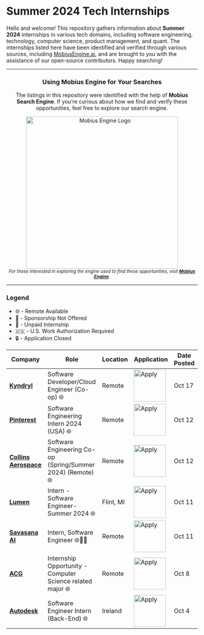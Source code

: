 # Summer 2024 Tech Internships

Hello and welcome! This repository gathers information about **Summer 2024** internships in various tech domains, including software engineering, technology, computer science, product management, and quant. The internships listed here have been identified and verified through various sources, including [MobiusEngine.ai](https://search.mobiusengine.ai/), and are brought to you with the assistance of our open-source contributors. Happy searching!

---

<div align="center">
	<h3>Using Mobius Engine for Your Searches</h3>
	<p>
		The listings in this repository were identified with the help of <strong>Mobius Search Engine</strong>. If you’re curious about how we find and verify these opportunities, feel free to explore our search engine.
		<br>
		<div>
			<a href="https://search.mobiusengine.ai">
				<img src="https://media.discordapp.net/attachments/1026754092346920973/1161766815463129238/pulse-browser_dTC7yVNBpS.png?ex=65397ea9&is=652709a9&hm=44503203ac3b657c70cd416fe7f95c24d4609777e490bc2a678fb64a0b4e0025&=" width="400" alt="Mobius Engine Logo">
			</a>
		</div>
		<sub><i>For those interested in exploring the engine used to find these opportunities, visit <a href="https://search.mobiusengine.ai"><strong>Mobius Engine</strong></a>.</i></sub>
	</p>
</div>

---

### Legend
 - 🌐 - Remote Available
 - 🚫 - Sponsorship Not Offered
 - 💸 - Unpaid Internship
 - 🇺🇸 - U.S. Work Authorization Required
 - 🔒 - Application Closed

| Company | Role | Location | Application | Date Posted |
| ------- | ---- | -------- | ---------------- | ----------- |
| **[Kyndryl](https://www.linkedin.com/company/kyndryl/)** | Software Developer/Cloud Engineer (Co-op) 🌐 | Remote | <a href="https://kyndryl.wd5.myworkdayjobs.com/KyndrylProfessionalCareers/job/Dallas-TX-USA/Software-Developer-Cloud-Engineer--Co-op-_R-7950?source=REC_APPLICANT_SOURCE_LinkedIn"><img src="https://i.imgur.com/aPTxqfe.png" width="84" alt="Apply">| Oct 17 |
| **[Pinterest](https://www.linkedin.com/company/pinterest)** | Software Engineering Intern 2024 (USA) 🌐 | Remote | <a href="https://www.pinterestcareers.com/en/jobs/5379900/software-engineering-intern-2024-usa/?gh_jid=5379900"><img src="https://i.imgur.com/aPTxqfe.png" width="84" alt="Apply">| Oct 12 |
| **[Collins Aerospace](https://www.linkedin.com/company/collins-aerospace/)** | Software Engineering Co-op (Spring/Summer 2024) (Remote) 🌐 | Remote | <a href="https://careers.rtx.com/global/en/job/RAYTGLOBAL01656870EXTERNALENGLOBAL/Software-Engineering-Co-op-Spring-Summer-2024-Remote?utm_source=linkedin&utm_medium=phenom-feeds"><img src="https://i.imgur.com/aPTxqfe.png" width="84" alt="Apply">| Oct 12 |
| **[Lumen](https://www.linkedin.com/company/lumentechnologies/)** | Intern - Software Engineer- Summer 2024 🌐 | Flint, MI | <a href="https://www.wayup.com/i-Information-Technology-and-Services-j-Intern-Software-Engineer-Summer-2024-Lumen-999353393483603"><img src="https://i.imgur.com/aPTxqfe.png" width="84" alt="Apply">| Oct 11 |
| **[Savasana AI](https://www.linkedin.com/company/savasana-ai/)** | Intern, Software Engineer 🌐🚫💸 | Remote | <a href="https://wellfound.com/jobs/2506887-software-engineer-intern-back-end"><img src="https://i.imgur.com/aPTxqfe.png" width="84" alt="Apply">| Oct 11 |
| **[ACG](https://www.linkedin.com/company/association-for-corporate-growth/)** | Internship Opportunity - Computer Science related major 🌐 | Remote | <a href="https://www.ziprecruiter.com/jobs/acg-e5f88cf0/internship-opportunity-computer-science-related-major-94b0aa10?lvk=0yKjK0j2-Y5p_Bho90Ks1Q.--N6v85WPEB"><img src="https://i.imgur.com/aPTxqfe.png" width="84" alt="Apply">| Oct 8 |
| **[Autodesk](https://www.linkedin.com/company/lumentechnologies/)** | Software Engineer Intern (Back-End) 🌐 | Ireland | <a href="https://autodesk.wd1.myworkdayjobs.com/Ext/job/Intern--Software-Engineer_23WD72459-1"><img src="https://i.imgur.com/aPTxqfe.png" width="84" alt="Apply">| Oct 4 |
